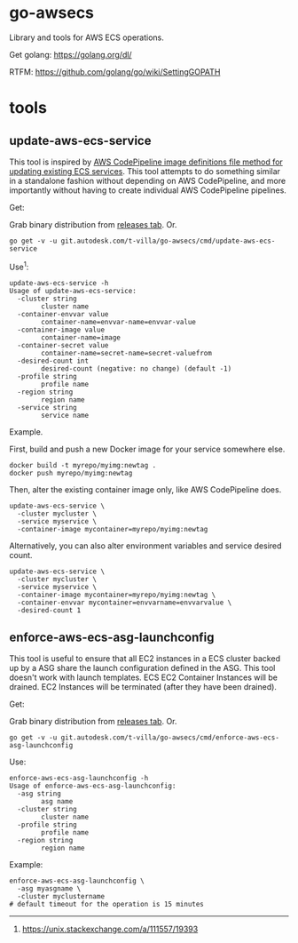 # go-awsecs

Library and tools for AWS ECS operations.

Get golang: https://golang.org/dl/

RTFM: https://github.com/golang/go/wiki/SettingGOPATH

# tools

## update-aws-ecs-service

This tool is inspired by [AWS CodePipeline image definitions file method for updating existing ECS services](https://docs.aws.amazon.com/codepipeline/latest/userguide/pipelines-create.html#pipelines-create-image-definitions). This tool attempts to do something similar in a standalone fashion without depending on AWS CodePipeline, and more importantly without having to create individual AWS CodePipeline pipelines.

Get:

Grab binary distribution from [releases tab](https://git.autodesk.com/t-villa/go-awsecs/releases). Or.

```
go get -v -u git.autodesk.com/t-villa/go-awsecs/cmd/update-aws-ecs-service
```

Use<sup>1</sup>:

```
update-aws-ecs-service -h
Usage of update-aws-ecs-service:
  -cluster string
    	cluster name
  -container-envvar value
    	container-name=envvar-name=envvar-value
  -container-image value
    	container-name=image
  -container-secret value
    	container-name=secret-name=secret-valuefrom
  -desired-count int
    	desired-count (negative: no change) (default -1)
  -profile string
    	profile name
  -region string
    	region name
  -service string
    	service name
```

Example.

First, build and push a new Docker image for your service somewhere else.

```
docker build -t myrepo/myimg:newtag .
docker push myrepo/myimg:newtag
```

Then, alter the existing container image only, like AWS CodePipeline does.

```
update-aws-ecs-service \
  -cluster mycluster \
  -service myservice \
  -container-image mycontainer=myrepo/myimg:newtag
```

Alternatively, you can also alter environment variables and service desired count.

```
update-aws-ecs-service \
  -cluster mycluster \
  -service myservice \
  -container-image mycontainer=myrepo/myimg:newtag \
  -container-envvar mycontainer=envvarname=envvarvalue \
  -desired-count 1
```

## enforce-aws-ecs-asg-launchconfig

This tool is useful to ensure that all EC2 instances in a ECS cluster backed up by a ASG share the launch configuration defined in the ASG. This tool doesn't work with launch templates. ECS EC2 Container Instances will be drained. EC2 Instances will be terminated (after they have been drained).

Get:

Grab binary distribution from [releases tab](https://git.autodesk.com/t-villa/go-awsecs/releases). Or.

```
go get -v -u git.autodesk.com/t-villa/go-awsecs/cmd/enforce-aws-ecs-asg-launchconfig
```

Use:

```
enforce-aws-ecs-asg-launchconfig -h
Usage of enforce-aws-ecs-asg-launchconfig:
  -asg string
    	asg name
  -cluster string
    	cluster name
  -profile string
    	profile name
  -region string
    	region name
```

Example:

```
enforce-aws-ecs-asg-launchconfig \
  -asg myasgname \
  -cluster myclustername
# default timeout for the operation is 15 minutes
```

----

1. https://unix.stackexchange.com/a/111557/19393
